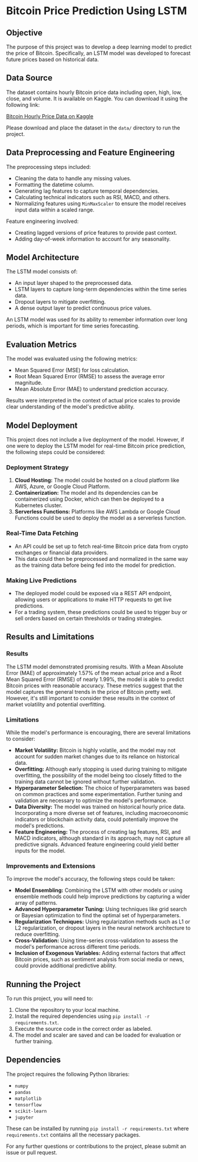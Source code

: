 # Bitcoin Price Prediction Using LSTM

## Objective
The purpose of this project was to develop a deep learning model to predict the price of Bitcoin. Specifically, an LSTM model was developed to forecast future prices based on historical data.

## Data Source
The dataset contains hourly Bitcoin price data including open, high, low, close, and volume. It is available on Kaggle. You can download it using the following link:

[Bitcoin Hourly Price Data on Kaggle]([https://www.kaggle.com/datasets/olegshpagin/crypto-coins-prices-ohlcv])

Please download and place the dataset in the `data/` directory to run the project.

## Data Preprocessing and Feature Engineering
The preprocessing steps included:
- Cleaning the data to handle any missing values.
- Formatting the datetime column.
- Generating lag features to capture temporal dependencies.
- Calculating technical indicators such as RSI, MACD, and others.
- Normalizing features using `MinMaxScaler` to ensure the model receives input data within a scaled range.

Feature engineering involved:
- Creating lagged versions of price features to provide past context.
- Adding day-of-week information to account for any seasonality.

## Model Architecture
The LSTM model consists of:
- An input layer shaped to the preprocessed data.
- LSTM layers to capture long-term dependencies within the time series data.
- Dropout layers to mitigate overfitting.
- A dense output layer to predict continuous price values.

An LSTM model was used for its ability to remember information over long periods, which is important for time series forecasting.

## Evaluation Metrics
The model was evaluated using the following metrics:
- Mean Squared Error (MSE) for loss calculation.
- Root Mean Squared Error (RMSE) to assess the average error magnitude.
- Mean Absolute Error (MAE) to understand prediction accuracy.

Results were interpreted in the context of actual price scales to provide clear understanding of the model's predictive ability.

## Model Deployment

This project does not include a live deployment of the model. However, if one were to deploy the LSTM model for real-time Bitcoin price prediction, the following steps could be considered:

### Deployment Strategy
1. **Cloud Hosting:** The model could be hosted on a cloud platform like AWS, Azure, or Google Cloud Platform.
2. **Containerization:** The model and its dependencies can be containerized using Docker, which can then be deployed to a Kubernetes cluster.
3. **Serverless Functions:** Platforms like AWS Lambda or Google Cloud Functions could be used to deploy the model as a serverless function.

### Real-Time Data Fetching
- An API could be set up to fetch real-time Bitcoin price data from crypto exchanges or financial data providers.
- This data could then be preprocessed and normalized in the same way as the training data before being fed into the model for prediction.

### Making Live Predictions
- The deployed model could be exposed via a REST API endpoint, allowing users or applications to make HTTP requests to get live predictions.
- For a trading system, these predictions could be used to trigger buy or sell orders based on certain thresholds or trading strategies.

## Results and Limitations

### Results
The LSTM model demonstrated promising results. With a Mean Absolute Error (MAE) of approximately 1.57% of the mean actual price and a Root Mean Squared Error (RMSE) of nearly 1.99%, the model is able to predict Bitcoin prices with reasonable accuracy. These metrics suggest that the model captures the general trends in the price of Bitcoin pretty well. However, it's still important to consider these results in the context of market volatility and potential overfitting.

### Limitations
While the model's performance is encouraging, there are several limitations to consider:
- **Market Volatility:** Bitcoin is highly volatile, and the model may not account for sudden market changes due to its reliance on historical data.
- **Overfitting:** Although early stopping is used during training to mitigate overfitting, the possibility of the model being too closely fitted to the training data cannot be ignored without further validation.
- **Hyperparameter Selection:** The choice of hyperparameters was based on common practices and some experimentation. Further tuning and validation are necessary to optimize the model's performance.
- **Data Diversity:** The model was trained on historical hourly price data. Incorporating a more diverse set of features, including macroeconomic indicators or blockchain activity data, could potentially improve the model's predictions.
- **Feature Engineering:** The process of creating lag features, RSI, and MACD indicators, although standard in its approach, may not capture all predictive signals. Advanced feature engineering could yield better inputs for the model.

### Improvements and Extensions
To improve the model's accuracy, the following steps could be taken:
- **Model Ensembling:** Combining the LSTM with other models or using ensemble methods could help improve predictions by capturing a wider array of patterns.
- **Advanced Hyperparameter Tuning:** Using techniques like grid search or Bayesian optimization to find the optimal set of hyperparameters.
- **Regularization Techniques:** Using regularization methods such as L1 or L2 regularization, or dropout layers in the neural network architecture to reduce overfitting.
- **Cross-Validation:** Using time-series cross-validation to assess the model's performance across different time periods.
- **Inclusion of Exogenous Variables:** Adding external factors that affect Bitcoin prices, such as sentiment analysis from social media or news, could provide additional predictive ability.

## Running the Project
To run this project, you will need to:
1. Clone the repository to your local machine.
2. Install the required dependencies using `pip install -r requirements.txt`.
3. Execute the source code in the correct order as labeled.
4. The model and scaler are saved and can be loaded for evaluation or further training.

## Dependencies
The project requires the following Python libraries:
- `numpy`
- `pandas`
- `matplotlib`
- `tensorflow`
- `scikit-learn`
- `jupyter`

These can be installed by running `pip install -r requirements.txt` where `requirements.txt` contains all the necessary packages.

For any further questions or contributions to the project, please submit an issue or pull request.
